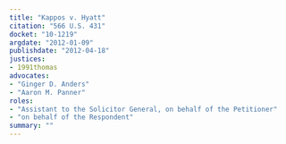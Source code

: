 ```yaml
---
title: "Kappos v. Hyatt"
citation: "566 U.S. 431"
docket: "10-1219"
argdate: "2012-01-09"
publishdate: "2012-04-18"
justices:
- 1991thomas
advocates:
- "Ginger D. Anders"
- "Aaron M. Panner"
roles:
- "Assistant to the Solicitor General, on behalf of the Petitioner"
- "on behalf of the Respondent"
summary: ""
---
```


